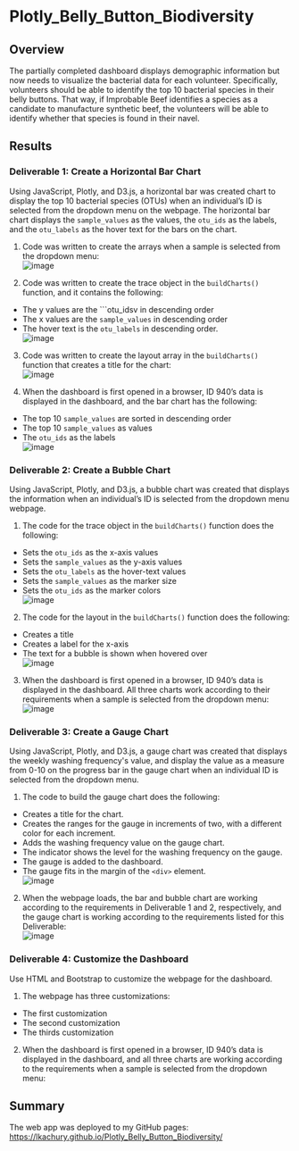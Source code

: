 # Plotly_Belly_Button_Biodiversity


## Overview 
The partially completed dashboard displays demographic information but now needs to visualize the bacterial data for each volunteer. Specifically, volunteers should be able to identify the top 10 bacterial species in their belly buttons. That way, if Improbable Beef identifies a species as a candidate to manufacture synthetic beef, the volunteers will be able to identify whether that species is found in their navel.

## Results

### Deliverable 1: Create a Horizontal Bar Chart 
Using JavaScript, Plotly, and D3.js, a horizontal bar was created chart to display the top 10 bacterial species (OTUs) when an individual’s ID is selected from the dropdown menu on the webpage. The horizontal bar chart displays the ```sample_values``` as the values, the ```otu_ids``` as the labels, and the ```otu_labels``` as the hover text for the bars on the chart. 

1. Code was written to create the arrays when a sample is selected from the dropdown menu:
<br /> ![image](https://user-images.githubusercontent.com/108038989/191837078-54d78dd1-a80a-499e-9d4f-bfb2685c20d8.png)

2. Code was written to create the trace object in the ```buildCharts()``` function, and it contains the following:
- The y values are the ```otu_idsv in descending order
- The x values are the ```sample_values``` in descending order
- The hover text is the ```otu_labels``` in descending order.
<br /> ![image](https://user-images.githubusercontent.com/108038989/191837443-2948fe28-210a-44a6-b390-074431a17264.png)

3. Code was written to create the layout array in the ```buildCharts()``` function that creates a title for the chart:
<br /> ![image](https://user-images.githubusercontent.com/108038989/191837603-e20d591e-5652-49ca-a24a-fbf1d159c6c5.png)

4. When the dashboard is first opened in a browser, ID 940’s data is displayed in the dashboard, and the bar chart has the following: 
- The top 10 ```sample_values``` are sorted in descending order
- The top 10 ```sample_values``` as values
- The ```otu_ids``` as the labels
<br /> ![image](https://user-images.githubusercontent.com/108038989/191836161-80b3703f-fcf2-4c26-9359-c9f05c509536.png)

### Deliverable 2: Create a Bubble Chart 
Using JavaScript, Plotly, and D3.js, a bubble chart was created that displays the information when an individual’s ID is selected from the dropdown menu webpage. 

1. The code for the trace object in the ```buildCharts()``` function does the following:
- Sets the ```otu_ids``` as the x-axis values
- Sets the ```sample_values``` as the y-axis values
- Sets the ```otu_labels``` as the hover-text values
- Sets the ```sample_values``` as the marker size
- Sets the ```otu_ids``` as the marker colors
<br /> ![image](https://user-images.githubusercontent.com/108038989/191850499-719eeb9b-2a51-4fa4-b69b-35c25232b004.png)

2. The code for the layout in the ```buildCharts()``` function does the following:
- Creates a title
- Creates a label for the x-axis
- The text for a bubble is shown when hovered over
<br /> ![image](https://user-images.githubusercontent.com/108038989/191850424-81565b85-dc85-4b6a-be71-73066fc986bb.png)

3. When the dashboard is first opened in a browser, ID 940’s data is displayed in the dashboard. All three charts work according to their requirements when a sample is selected from the dropdown menu: 
<br /> ![image](https://user-images.githubusercontent.com/108038989/191850640-c601b061-9940-40fc-a64f-45abb6ec96a7.png)

### Deliverable 3: Create a Gauge Chart 
Using JavaScript, Plotly, and D3.js, a gauge chart was created that displays the weekly washing frequency's value, and display the value as a measure from 0-10 on the progress bar in the gauge chart when an individual ID is selected from the dropdown menu.

1. The code to build the gauge chart does the following: 
- Creates a title for the chart.
- Creates the ranges for the gauge in increments of two, with a different color for each increment.
- Adds the washing frequency value on the gauge chart.
- The indicator shows the level for the washing frequency on the gauge.
- The gauge is added to the dashboard.
- The gauge fits in the margin of the ```<div>``` element.
<br /> ![image](https://user-images.githubusercontent.com/108038989/191885267-cbb1a5f0-93da-4bdb-8252-9fef7a743f5b.png)

2. When the webpage loads, the bar and bubble chart are working according to the requirements in Deliverable 1 and 2, respectively, and the gauge chart is working according to the requirements listed for this Deliverable:
<br /> ![image](https://user-images.githubusercontent.com/108038989/191885307-60879ca0-1d1e-4f28-adcb-f2d7402df1cb.png)

### Deliverable 4: Customize the Dashboard
Use HTML and Bootstrap to customize the webpage for the dashboard.

1. The webpage has three customizations: 
- The first customization 
- The second customization 
- The thirds customization 

2. When the dashboard is first opened in a browser, ID 940’s data is displayed in the dashboard, and all three charts are working according to the requirements when a sample is selected from the dropdown menu: 

## Summary
The web app was deployed to my GitHub pages: https://lkachury.github.io/Plotly_Belly_Button_Biodiversity/

